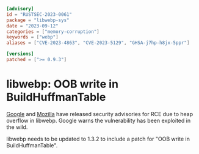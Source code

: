 ```toml
[advisory]
id = "RUSTSEC-2023-0061"
package = "libwebp-sys"
date = "2023-09-12"
categories = ["memory-corruption"]
keywords = ["webp"]
aliases = ["CVE-2023-4863", "CVE-2023-5129", "GHSA-j7hp-h8jx-5ppr"]

[versions]
patched = [">= 0.9.3"]
```

# libwebp: OOB write in BuildHuffmanTable

[Google](https://chromereleases.googleblog.com/2023/09/stable-channel-update-for-desktop_11.html) and [Mozilla](https://www.mozilla.org/en-US/security/advisories/mfsa2023-40/) have released security advisories for RCE due to heap overflow in libwebp. Google warns the vulnerability has been exploited in the wild.

libwebp needs to be updated to 1.3.2 to include a patch for "OOB write in BuildHuffmanTable".
